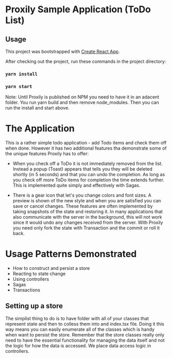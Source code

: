 # Proxily Sample Application (ToDo List)

## Usage
This project was bootstrapped with [Create React App](https://github.com/facebook/create-react-app).

After checking out the project, run these commands in the project directory:

### `yarn install`
### `yarn start`

Note: Until Proxily is published on NPM you need to have it in an adacent folder.  You run yarn build and then remove node_modules.  Then you can run the install and start above.

# The Application
This is a rather simple todo application - add Todo items and check them off when done.  However it has two additional features tha demonstrate some of the unique features Proxily has to offer:

* When you check off a ToDo it is not immediately removed from the list.  Instead a popup (Toast) appears that tells you they will be deleted shortly (in 5 seconds) and that you can undo the completion.  As long as you check off more ToDo items for completion the time extends further.  This is implemented quite simply and effectively with Sagas.


* There is a gear icon that let's you change colors and font sizes.  A preview is shown of the new style and when you are satisfied you can save or cancel changes.  These features are often implemented by taking snapshots of the state and restoring it.  In many applications that also communicate with the server in the background, this will not work since it would undo any changes received from the server.  With Proxily you need only fork the state with Transaction and the commit or roll it back.

# Usage Patterns Demonstrated

* How to construct and persist a store
* Reacting to state change
* Using controllers
* Sagas
* Transactions

## Setting up a store
The simplist thing to do is to have folder with all of your classes that represent state and then to colless them into and index.tsx file.  Doing it this way means you can easily enumerate all of the classes which is handy when want to persist the store.  Remember that the store classes really only need to have the essential functionality for managing the data itself and not the logic for how the data is accessed.  We place data access logic in controllers.
